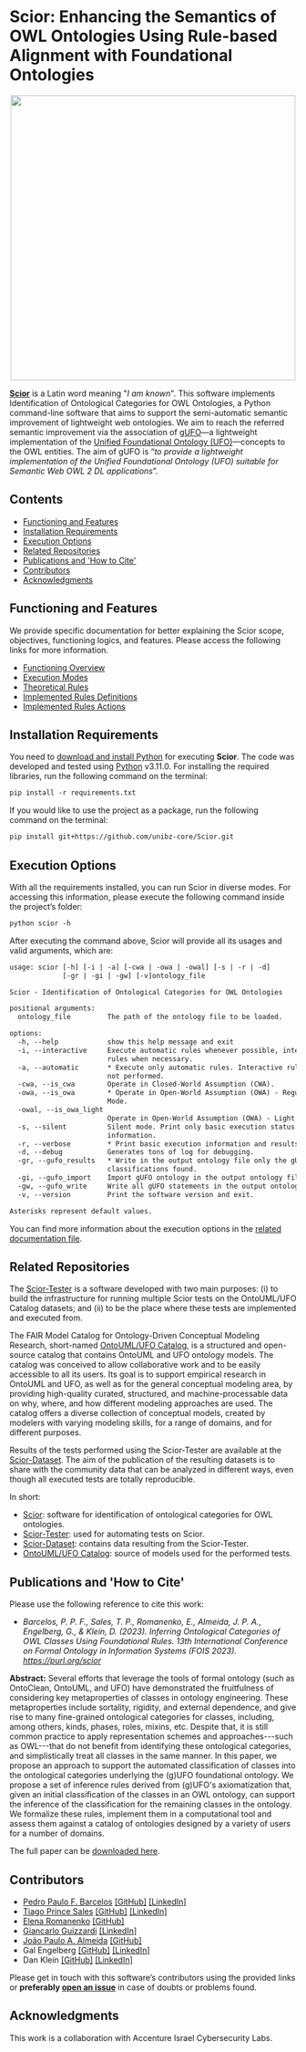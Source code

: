 # Scior: Enhancing the Semantics of OWL Ontologies Using Rule-based Alignment with Foundational Ontologies

<p align="center"><img src="https://user-images.githubusercontent.com/8641647/223773249-9a5b4f97-caf2-42ea-ac36-a7b7290be58e.png" width="500">

**[Scior](https://github.com/unibz-core/Scior)** is a Latin word meaning "_I am known_". This software implements Identification of Ontological Categories for OWL Ontologies, a Python command-line software that aims to support the semi-automatic semantic improvement of lightweight web ontologies. We aim to reach the referred semantic improvement via the association of [gUFO](https://nemo-ufes.github.io/gufo/)—a lightweight implementation of the [Unified Foundational Ontology (UFO)](https://nemo.inf.ufes.br/wp-content/uploads/ufo_unified_foundational_ontology_2021.pdf)—concepts to the OWL entities. The aim of gUFO is “_to provide a lightweight implementation of the Unified Foundational Ontology (UFO) suitable for Semantic Web OWL 2 DL applications_”.

## Contents

  - [Functioning and Features](#functioning-and-features)
  - [Installation Requirements](#installation-requirements)
  - [Execution Options](#execution-options)
  - [Related Repositories](#related-repositories)
  - [Publications and 'How to Cite'](#publications-and-how-to-cite)
  - [Contributors](#contributors)
  - [Acknowledgments](#acknowledgments)

## Functioning and Features

We provide specific documentation for better explaining the Scior scope, objectives, functioning logics, and features. Please access the following links for more information.

- [Functioning Overview](https://github.com/unibz-core/Scior/blob/main/documentation/Scior-Functioning.md)
- [Execution Modes](https://github.com/unibz-core/Scior/blob/main/documentation/Scior-Execution-Modes.md)
- [Theoretical Rules](https://github.com/unibz-core/Scior/blob/main/documentation/Scior-Theoretical-Rules.md)
- [Implemented Rules Definitions](https://github.com/unibz-core/Scior/blob/main/documentation/Scior-Implemented-Rules-Definitions.md)
- [Implemented Rules Actions](https://github.com/unibz-core/Scior/blob/main/documentation/Scior-Implemented-Rules-Actions.md)

## Installation Requirements

You need to [download and install Python](https://www.python.org/downloads/) for executing **Scior**. The code was developed and tested using [Python](https://www.python.org/) v3.11.0. For installing the required libraries, run the following command on the terminal:

```txt
pip install -r requirements.txt
```

If you would like to use the project as a package, run the following command on the terminal:

```txt
pip install git+https://github.com/unibz-core/Scior.git
```

## Execution Options

With all the requirements installed, you can run Scior in diverse modes. For accessing this information, please execute
the following command inside the project’s folder:

```txt
python scior -h
```

After executing the command above, Scior will provide all its usages and valid arguments, which are:

```txt
usage: scior [-h] [-i | -a] [-cwa | -owa | -owal] [-s | -r | -d]
             [-gr | -gi | -gw] [-v]ontology_file

Scior - Identification of Ontological Categories for OWL Ontologies

positional arguments:
  ontology_file         The path of the ontology file to be loaded.

options:
  -h, --help            show this help message and exit
  -i, --interactive     Execute automatic rules whenever possible, interactive
                        rules when necessary.
  -a, --automatic       * Execute only automatic rules. Interactive rules are
                        not performed.
  -cwa, --is_cwa        Operate in Closed-World Assumption (CWA).
  -owa, --is_owa        * Operate in Open-World Assumption (OWA) - Regular
                        Mode.
  -owal, --is_owa_light
                        Operate in Open-World Assumption (OWA) - Light Mode.
  -s, --silent          Silent mode. Print only basic execution status
                        information.
  -r, --verbose         * Print basic execution information and results.
  -d, --debug           Generates tons of log for debugging.
  -gr, --gufo_results   * Write in the output ontology file only the gUFO
                        classifications found.
  -gi, --gufo_import    Import gUFO ontology in the output ontology file.
  -gw, --gufo_write     Write all gUFO statements in the output ontology file.
  -v, --version         Print the software version and exit.

Asterisks represent default values.
```

You can find more information about the execution options in the [related documentation file](https://github.com/unibz-core/Scior/blob/main/documentation/Scior-Execution-Modes.md).

## Related Repositories

The [Scior-Tester](https://github.com/unibz-core/Scior-Tester) is a software developed with two main purposes: (i) to build the infrastructure for running multiple Scior tests on the OntoUML/UFO Catalog datasets; and (ii) to be the place where these tests are implemented and executed from.

The FAIR Model Catalog for Ontology-Driven Conceptual Modeling Research, short-named [OntoUML/UFO Catalog](https://github.com/unibz-core/ontouml-models), is a structured and open-source catalog that contains OntoUML and UFO ontology models. The catalog was conceived to allow collaborative work and to be easily accessible to all its users. Its goal is to support empirical research in OntoUML and UFO, as well as for the general conceptual modeling area, by providing high-quality curated, structured, and machine-processable data on why, where, and how different modeling approaches are used. The catalog offers a diverse collection of conceptual models, created by modelers with varying modeling skills, for a range of domains, and for different purposes.

Results of the tests performed using the Scior-Tester are available at the [Scior-Dataset](https://github.com/unibz-core/Scior-Dataset). The aim of the publication of the resulting datasets is to share with the community data that can be analyzed in different ways, even though all executed tests are totally reproducible.

In short:

- [Scior](https://github.com/unibz-core/Scior): software for identification of ontological categories for OWL
  ontologies.
- [Scior-Tester](https://github.com/unibz-core/Scior-Tester): used for automating tests on Scior.
- [Scior-Dataset](https://github.com/unibz-core/Scior-Dataset): contains data resulting from the Scior-Tester.
- [OntoUML/UFO Catalog](https://github.com/unibz-core/ontouml-models): source of models used for the performed tests.

## Publications and 'How to Cite'

Please use the following reference to cite this work:

- *Barcelos, P. P. F., Sales, T. P., Romanenko, E., Almeida, J. P. A., Engelberg, G., & Klein, D. (2023). Inferring Ontological Categories of OWL Classes Using Foundational Rules. 13th International Conference on Formal Ontology in Information Systems (FOIS 2023). <https://purl.org/scior>*

**Abstract:** Several efforts that leverage the tools of formal ontology (such as OntoClean, OntoUML, and UFO) have demonstrated the fruitfulness of considering key metaproperties of classes in ontology engineering. These metaproperties include sortality, rigidity, and external dependence, and give rise to many fine-grained ontological categories for classes, including, among others, kinds, phases, roles, mixins, etc. Despite that, it is still common practice to apply representation schemes and approaches---such as OWL---that do not benefit from identifying these ontological categories, and simplistically treat all classes in the same manner. In this paper, we propose an approach to support the automated classification of classes into the ontological categories underlying the (g)UFO foundational ontology. We propose a set of inference rules derived from (g)UFO's axiomatization that, given an initial classification of the classes in an OWL ontology, can support the inference of the classification for the remaining classes in the ontology. We formalize these rules, implement them in a computational tool and assess them against a catalog of ontologies designed by a variety of users for a number of domains.

The full paper can be [downloaded here](https://www.researchgate.net/publication/370527243_Inferring_Ontological_Categories_of_OWL_Classes_Using_Foundational_Rules).

## Contributors

- [Pedro Paulo F. Barcelos](https://orcid.org/0000-0003-2736-7817) [[GitHub]](https://github.com/pedropaulofb) [[LinkedIn]](https://www.linkedin.com/in/pedro-paulo-favato-barcelos/)
- [Tiago Prince Sales](https://orcid.org/0000-0002-5385-5761) [[GitHub]](https://github.com/tgoprince) [[LinkedIn]](https://www.linkedin.com/in/tiago-sales/)
- [Elena Romanenko](https://orcid.org/0000-0002-8139-5977) [[GitHub]](https://github.com/mozzherina)
- [Giancarlo Guizzardi](https://orcid.org/0000-0002-3452-553X) [[LinkedIn]](https://www.linkedin.com/in/giancarlo-guizzardi-bb51aa75/)
- [João Paulo A. Almeida](https://orcid.org/0000-0002-9819-3781) [[GitHub]](https://github.com/jpalmeida)
- Gal Engelberg [[GitHub]](https://github.com/GalEngelberg) [[LinkedIn]](https://www.linkedin.com/in/gal-engelberg/)
- Dan Klein [[GitHub]](https://github.com/danklein10) [[LinkedIn]](https://www.linkedin.com/in/~danklein/)

Please get in touch with this software’s contributors using the provided links or **preferably [open an issue](https://github.com/unibz-core/ontouml-models-tools/issues/)** in case of doubts or problems found.

## Acknowledgments

This work is a collaboration with Accenture Israel Cybersecurity Labs.
